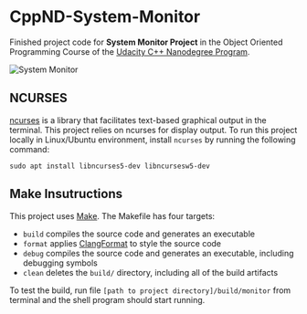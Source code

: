 # CppND-System-Monitor

Finished project code for **System Monitor Project** in the Object Oriented Programming Course of the [Udacity C++ Nanodegree Program](https://www.udacity.com/course/c-plus-plus-nanodegree--nd213).

![System Monitor](images/monitor.png)

## NCURSES

[ncurses](https://www.gnu.org/software/ncurses/) is a library that facilitates text-based graphical output in the terminal. This project relies on ncurses for display output. To run this project locally in Linux/Ubuntu environment, install `ncurses` by running the following command:

`sudo apt install libncurses5-dev libncursesw5-dev`

## Make Insutructions

This project uses [Make](https://www.gnu.org/software/make/). The Makefile has four targets:

- `build` compiles the source code and generates an executable
- `format` applies [ClangFormat](https://clang.llvm.org/docs/ClangFormat.html) to style the source code
- `debug` compiles the source code and generates an executable, including debugging symbols
- `clean` deletes the `build/` directory, including all of the build artifacts

To test the build, run file `[path to project directory]/build/monitor` from terminal and the shell program should start running.

